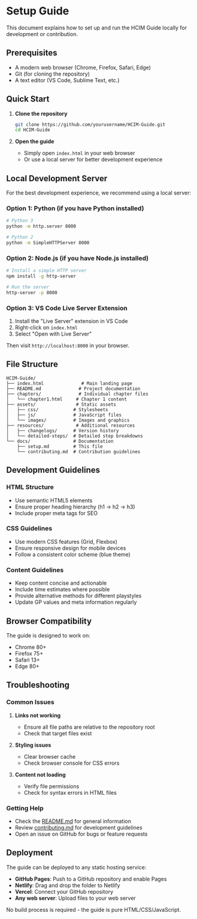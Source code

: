 # Setup Guide

This document explains how to set up and run the HCIM Guide locally for development or contribution.

## Prerequisites

- A modern web browser (Chrome, Firefox, Safari, Edge)
- Git (for cloning the repository)
- A text editor (VS Code, Sublime Text, etc.)

## Quick Start

1. **Clone the repository**
   ```bash
   git clone https://github.com/yourusername/HCIM-Guide.git
   cd HCIM-Guide
   ```

2. **Open the guide**
   - Simply open `index.html` in your web browser
   - Or use a local server for better development experience

## Local Development Server

For the best development experience, we recommend using a local server:

### Option 1: Python (if you have Python installed)
```bash
# Python 3
python -m http.server 8000

# Python 2
python -m SimpleHTTPServer 8000
```

### Option 2: Node.js (if you have Node.js installed)
```bash
# Install a simple HTTP server
npm install -g http-server

# Run the server
http-server -p 8000
```

### Option 3: VS Code Live Server Extension
1. Install the "Live Server" extension in VS Code
2. Right-click on `index.html`
3. Select "Open with Live Server"

Then visit `http://localhost:8000` in your browser.

## File Structure

```
HCIM-Guide/
├── index.html              # Main landing page
├── README.md              # Project documentation
├── chapters/              # Individual chapter files
│   └── chapter1.html     # Chapter 1 content
├── assets/               # Static assets
│   ├── css/             # Stylesheets
│   ├── js/              # JavaScript files
│   └── images/          # Images and graphics
├── resources/            # Additional resources
│   ├── changelogs/      # Version history
│   └── detailed-steps/  # Detailed step breakdowns
└── docs/                # Documentation
    ├── setup.md         # This file
    └── contributing.md  # Contribution guidelines
```

## Development Guidelines

### HTML Structure
- Use semantic HTML5 elements
- Ensure proper heading hierarchy (h1 → h2 → h3)
- Include proper meta tags for SEO

### CSS Guidelines
- Use modern CSS features (Grid, Flexbox)
- Ensure responsive design for mobile devices
- Follow a consistent color scheme (blue theme)

### Content Guidelines
- Keep content concise and actionable
- Include time estimates where possible
- Provide alternative methods for different playstyles
- Update GP values and meta information regularly

## Browser Compatibility

The guide is designed to work on:
- Chrome 80+
- Firefox 75+
- Safari 13+
- Edge 80+

## Troubleshooting

### Common Issues

1. **Links not working**
   - Ensure all file paths are relative to the repository root
   - Check that target files exist

2. **Styling issues**
   - Clear browser cache
   - Check browser console for CSS errors

3. **Content not loading**
   - Verify file permissions
   - Check for syntax errors in HTML files

### Getting Help

- Check the [README.md](../README.md) for general information
- Review [contributing.md](contributing.md) for development guidelines
- Open an issue on GitHub for bugs or feature requests

## Deployment

The guide can be deployed to any static hosting service:

- **GitHub Pages**: Push to a GitHub repository and enable Pages
- **Netlify**: Drag and drop the folder to Netlify
- **Vercel**: Connect your GitHub repository
- **Any web server**: Upload files to your web server

No build process is required - the guide is pure HTML/CSS/JavaScript. 